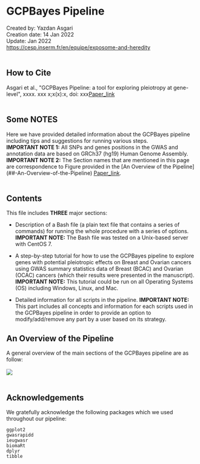 # GCPBayes Pipeline
Created by: Yazdan Asgari<br>
Creation date: 14 Jan 2022<br>
Update: Jan 2022<br>
https://cesp.inserm.fr/en/equipe/exposome-and-heredity
<br>
<br>
## How to Cite
Asgari et al., "GCPBayes Pipeline: a tool for exploring pleiotropy at gene-level", xxxx. xxx x;x(x):x, doi: xxx[Paper_link](https://..../)
<br>
<br>
## Some NOTES
Here we have provided detailed information about the GCPBayes pipeline including tips and suggestions for running various steps. 
<br>
**IMPORTANT NOTE 1:** All SNPs and genes positions in the GWAS and annotation data are based on GRCh37 (hg19) Human Genome Assembly.
<br>
**IMPORTANT NOTE 2:** The Section names that are mentioned in this page are correspondence to Figure provided in the [An Overview of the Pipeline] (##-An-Overview-of-the-Pipeline)
[Paper_link](https://..../).
<br>
<br>
## Contents
This file includes **THREE** major sections:
- Description of a Bash file (a plain text file that contains a series of commands) for running the whole procedure with a series of options.
**IMPORTANT NOTE:** The Bash file was tested on a Unix-based server with CentOS 7.

- A step-by-step tutorial for how to use the GCPBayes pipeline to explore genes with potential pleiotropic effects on Breast and Ovarian cancers using GWAS summary statistics data of Breast (BCAC) and Ovarian (OCAC) cancers (which their results were presented in the manuscript).
**IMPORTANT NOTE:** This tutorial could be run on all Operating Systems (OS) including Windows, Linux, and Mac.

- Detailed information for all scripts in the pipeline.
**IMPORTANT NOTE:** This part includes all concepts and information for each scripts used in the GCPBayes pipeline in order to provide an option to modify/add/remove any part by a user based on its strategy.

## An Overview of the Pipeline
A general overview of the main sections of the GCPBayes pipeline are as follow:
<br></br>
<kbd> <img src="Images/output_PLACO_Manhattan_Plot.png"/> </kbd>
<br></br>

## Acknowledgements 
We gratefully acknowledge the following packages which we used throughout our pipeline:
```
ggplot2
gwasrapidd
ieugwasr
biomaRt
dplyr
tibble
```
